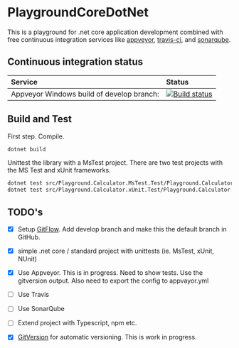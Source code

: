 # PlaygroundCoreDotNet
This is a playground for .net core application development combined with free continuous integration services like [appveyor](http://appveyor.com), [travis-ci](https://travis-ci.org/), and [sonarqube](https://about.sonarcloud.io/).


## Continuous integration status


| Service | Status |
| :--- | :--- |
| Appveyor Windows build of develop branch: | [![Build status](https://ci.appveyor.com/api/projects/status/d6clbt722i1fxcy9/branch/develop?svg=true)](https://ci.appveyor.com/project/coenm/playgroundcoredotnet/branch/develop) |



## Build and Test
First step. Compile.
```bash
dotnet build
```

Unittest the library with a MsTest project.
There are two test projects with the MS Test and xUnit frameworks.
```bash
dotnet test src/Playground.Calculator.MsTest.Test/Playground.Calculator.MsTest.Test.csproj
dotnet test src/Playground.Calculator.xUnit.Test/Playground.Calculator.xUnit.Test.csproj
```



## TODO's
- [x] Setup [GitFlow](http://nvie.com/posts/a-successful-git-branching-model/). Add develop branch and make this the default branch in GitHub.
- [x] simple .net core / standard project with unittests (ie. MsTest, xUnit, NUnit)
- [x] Use Appveyor. This is in progress. Need to show tests. Use the gitversion output. Also need to export the config to appvayor.yml
- [ ] Use Travis
- [ ] Use SonarQube
- [ ] Extend project with Typescript, npm etc.
- [x] [GitVersion](https://gitversion.readthedocs.io/en/latest/) for automatic versioning. This is work in progress.


